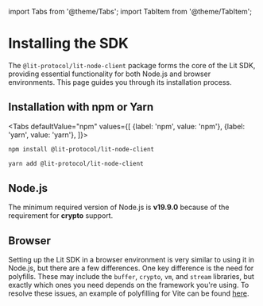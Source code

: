 import Tabs from '@theme/Tabs'; import TabItem from '@theme/TabItem';

# Installing the SDK

The `@lit-protocol/lit-node-client` package forms the core of the Lit SDK, providing essential functionality for both Node.js and browser environments. This page guides you through its installation process.

## Installation with npm or Yarn
<Tabs
defaultValue="npm"
values={[
{label: 'npm', value: 'npm'},
{label: 'yarn', value: 'yarn'},
]}>
<TabItem value="npm">

```bash
npm install @lit-protocol/lit-node-client
```

</TabItem>

<TabItem value="yarn">

```bash
yarn add @lit-protocol/lit-node-client
```

</TabItem>
</Tabs>

## Node.js
The minimum required version of Node.js is **v19.9.0** because of the requirement for **crypto** support.

## Browser
Setting up the Lit SDK in a browser environment is very similar to using it in Node.js, but there are a few differences. One key difference is the need for polyfills. These may include the `buffer`, `crypto`, `vm`, and `stream` libraries, but exactly which ones you need depends on the framework you're using. To resolve these issues, an example of polyfilling for Vite can be found [here](https://github.com/LIT-Protocol/developer-guides-code/blob/master/starter-guides/browser/vite.config.ts).
